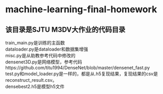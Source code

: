 # machine-learning-final-homework
## 该目录是SJTU M3DV大作业的代码目录
train_main.py是训练的主函数  
dataloader.py是dataloader和数据集增强  
misc.py是从助教参考代码中修改的  
densenet3D.py是网络模型，参考代码https://github.com/titu1994/DenseNet/blob/master/densenet_fast.py  
test.py和model_loader.py是一样的，都是从.h5复现结果，复现结果的csv是reconstruct_result.csv。  
densebest2.h5是模型h5文件
